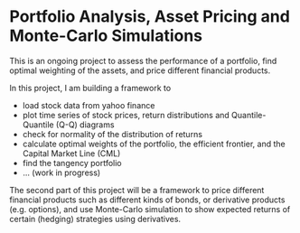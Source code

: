 # Portfolio Analysis, Asset Pricing and Monte-Carlo Simulations
This is an ongoing project to assess the performance of a portfolio, find optimal weighting of the assets, and price different financial products.

In this project, I am building a framework to 
<ul>
	<li>load stock data from yahoo finance
	<li>plot time series of stock prices, return distributions and Quantile-Quantile (Q-Q) diagrams
	<li>check for normality of the distribution of returns
	<li>calculate optimal weights of the portfolio, the efficient frontier, and the Capital Market Line (CML)
	<li>find the tangency portfolio 
	<li>... (work in progress)
</ul>

The second part of this project will be a framework to price different financial products such as different kinds of bonds, or derivative products (e.g. options), and use Monte-Carlo simulation to show expected returns of certain (hedging) strategies using derivatives.
